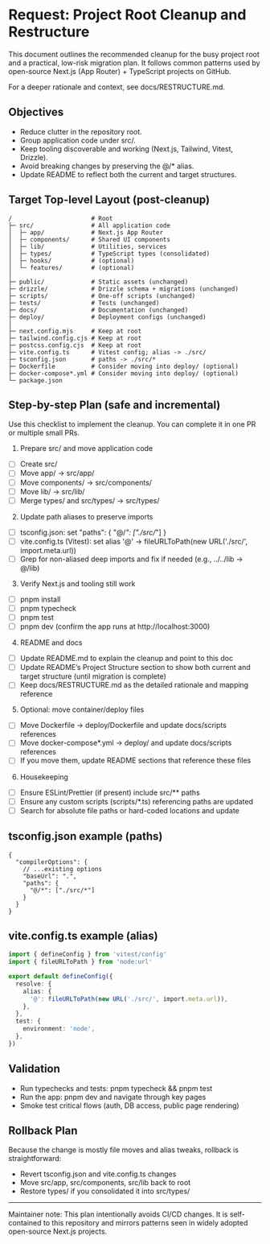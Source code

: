 # Request: Project Root Cleanup and Restructure

This document outlines the recommended cleanup for the busy project root and a practical, low-risk migration plan. It follows common patterns used by open-source Next.js (App Router) + TypeScript projects on GitHub.

For a deeper rationale and context, see docs/RESTRUCTURE.md.

## Objectives
- Reduce clutter in the repository root.
- Group application code under src/.
- Keep tooling discoverable and working (Next.js, Tailwind, Vitest, Drizzle).
- Avoid breaking changes by preserving the @/* alias.
- Update README to reflect both the current and target structures.

## Target Top-level Layout (post-cleanup)
```
/                      # Root
├─ src/                # All application code
│  ├─ app/             # Next.js App Router
│  ├─ components/      # Shared UI components
│  ├─ lib/             # Utilities, services
│  ├─ types/           # TypeScript types (consolidated)
│  ├─ hooks/           # (optional)
│  └─ features/        # (optional)
│
├─ public/             # Static assets (unchanged)
├─ drizzle/            # Drizzle schema + migrations (unchanged)
├─ scripts/            # One-off scripts (unchanged)
├─ tests/              # Tests (unchanged)
├─ docs/               # Documentation (unchanged)
├─ deploy/             # Deployment configs (unchanged)
│
├─ next.config.mjs     # Keep at root
├─ tailwind.config.cjs # Keep at root
├─ postcss.config.cjs  # Keep at root
├─ vite.config.ts      # Vitest config; alias -> ./src/
├─ tsconfig.json       # paths -> ./src/*
├─ Dockerfile          # Consider moving into deploy/ (optional)
├─ docker-compose*.yml # Consider moving into deploy/ (optional)
└─ package.json
```

## Step-by-step Plan (safe and incremental)

Use this checklist to implement the cleanup. You can complete it in one PR or multiple small PRs.

1) Prepare src/ and move application code
- [ ] Create src/
- [ ] Move app/ -> src/app/
- [ ] Move components/ -> src/components/
- [ ] Move lib/ -> src/lib/
- [ ] Merge types/ and src/types/ -> src/types/

2) Update path aliases to preserve imports
- [ ] tsconfig.json: set "paths": { "@/*": ["./src/*"] }
- [ ] vite.config.ts (Vitest): set alias '@' -> fileURLToPath(new URL('./src/', import.meta.url))
- [ ] Grep for non-aliased deep imports and fix if needed (e.g., ../../lib -> @/lib)

3) Verify Next.js and tooling still work
- [ ] pnpm install
- [ ] pnpm typecheck
- [ ] pnpm test
- [ ] pnpm dev (confirm the app runs at http://localhost:3000)

4) README and docs
- [ ] Update README.md to explain the cleanup and point to this doc
- [ ] Update README’s Project Structure section to show both current and target structure (until migration is complete)
- [ ] Keep docs/RESTRUCTURE.md as the detailed rationale and mapping reference

5) Optional: move container/deploy files
- [ ] Move Dockerfile -> deploy/Dockerfile and update docs/scripts references
- [ ] Move docker-compose*.yml -> deploy/ and update docs/scripts references
- [ ] If you move them, update README sections that reference these files

6) Housekeeping
- [ ] Ensure ESLint/Prettier (if present) include src/** paths
- [ ] Ensure any custom scripts (scripts/*.ts) referencing paths are updated
- [ ] Search for absolute file paths or hard-coded locations and update

## tsconfig.json example (paths)
```jsonc
{
  "compilerOptions": {
    // ...existing options
    "baseUrl": ".",
    "paths": {
      "@/*": ["./src/*"]
    }
  }
}
```

## vite.config.ts example (alias)
```ts
import { defineConfig } from 'vitest/config'
import { fileURLToPath } from 'node:url'

export default defineConfig({
  resolve: {
    alias: {
      '@': fileURLToPath(new URL('./src/', import.meta.url)),
    },
  },
  test: {
    environment: 'node',
  },
})
```

## Validation
- Run typechecks and tests: pnpm typecheck && pnpm test
- Run the app: pnpm dev and navigate through key pages
- Smoke test critical flows (auth, DB access, public page rendering)

## Rollback Plan
Because the change is mostly file moves and alias tweaks, rollback is straightforward:
- Revert tsconfig.json and vite.config.ts changes
- Move src/app, src/components, src/lib back to root
- Restore types/ if you consolidated it into src/types/

---

Maintainer note: This plan intentionally avoids CI/CD changes. It is self-contained to this repository and mirrors patterns seen in widely adopted open-source Next.js projects.